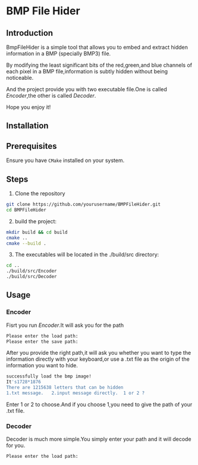 # BMP File Hider

## Introduction

BmpFileHider is a simple tool that allows you to embed and extract hidden information in a BMP (specially BMP3) file.

By modifying the least significant bits of the red,green,and blue channels of each pixel in a BMP file,information is subtly hidden without being noticeable.

And the project provide you with two executable file.One is called *Encoder*,the other is called *Decoder*.

Hope you enjoy it!

## Installation
## Prerequisites
Ensure you have `CMake` installed on your system.
## Steps
1. Clone the repository
```bash
git clone https://github.com/yourusername/BMPFileHider.git
cd BMPFileHider
```
2. build the project:
```bash
mkdir build && cd build
cmake ..
cmake --build .
```
3. The executables will be located in the ./build/src directory:
```bash
cd ..
./build/src/Encoder
./build/src/Decoder
```
## Usage
### Encoder
Fisrt you run *Encoder*.It will ask you for the path
```bash
Please enter the load path:
Please enter the save path:
```
After you provide the right path,it will ask you whether you want to type the information directly with your keyboard,or use a .txt file as the origin of the information you want to hide.
```bash
successfully load the bmp image!
It's1728*1876
There are 1215638 letters that can be hidden
1.txt message.   2.input message directly.  1 or 2 ?
```
Enter 1 or 2 to choose.And if you choose 1,you need to give the path of your .txt file.
### Decoder
Decoder is much more simple.You simply enter your path and it will decode for you.
```bash
Please enter the load path:
```
